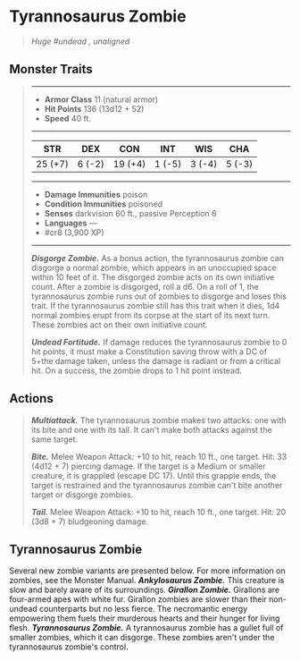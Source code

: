 # Tyrannosaurus Zombie
>*Huge #undead , unaligned*
## Monster Traits
>___
>- **Armor Class** 11 (natural armor)
>- **Hit Points** 136 (13d12 + 52)
>- **Speed** 40 ft.
>___
>|STR|DEX|CON|INT|WIS|CHA|
>|:---:|:---:|:---:|:---:|:---:|:---:|
>|25 (+7)|6 (-2)|19 (+4)|1 (-5)|3 (-4)|5 (-3)|
>___
>- **Damage Immunities** poison
>- **Condition Immunities** poisoned
>- **Senses** darkvision 60 ft., passive Perception 6
>- **Languages** —
>- #cr8 (3,900 XP)
>___
>***Disgorge Zombie.*** As a bonus action, the tyrannosaurus zombie can disgorge a normal zombie, which appears in an unoccupied space within 10 feet of it. The disgorged zombie acts on its own initiative count. After a zombie is disgorged, roll a d6. On a roll of 1, the tyrannosaurus zombie runs out of zombies to disgorge and loses this trait. If the tyrannosaurus zombie still has this trait when it dies, 1d4 normal zombies erupt from its corpse at the start of its next turn. These zombies act on their own initiative count.  
>
>***Undead Fortitude.*** If damage reduces the tyrannosaurus zombie to 0 hit points, it must make a Constitution saving throw with a DC of 5+the damage taken, unless the damage is radiant or from a critical hit. On a success, the zombie drops to 1 hit point instead.  
>
## Actions
>***Multiattack.*** The tyrannosaurus zombie makes two attacks: one with its bite and one with its tail. It can't make both attacks against the same target.  
>
>***Bite.*** Melee Weapon Attack: +10 to hit, reach 10 ft., one target. Hit: 33 (4d12 + 7) piercing damage. If the target is a Medium or smaller creature, it is grappled (escape DC 17). Until this grapple ends, the target is restrained and the tyrannosaurus zombie can't bite another target or disgorge zombies.  
>
>***Tail.*** Melee Weapon Attack: +10 to hit, reach 10 ft., one target. Hit: 20 (3d8 + 7) bludgeoning damage.
## Tyrannosaurus Zombie
Several new zombie variants are presented below. For more information on zombies, see the Monster Manual.
***Ankylosaurus Zombie.*** This creature is slow and barely aware of its surroundings.
***Girallon Zombie.*** Girallons are four-armed apes with white fur. Girallon zombies are slower than their non-undead counterparts but no less fierce. The necromantic energy empowering them fuels their murderous hearts and their hunger for living flesh.
***Tyrannosaurus Zombie.*** A tyrannosaurus zombie has a gullet full of smaller zombies, which it can disgorge. These zombies aren't under the tyrannosaurus zombie's control.